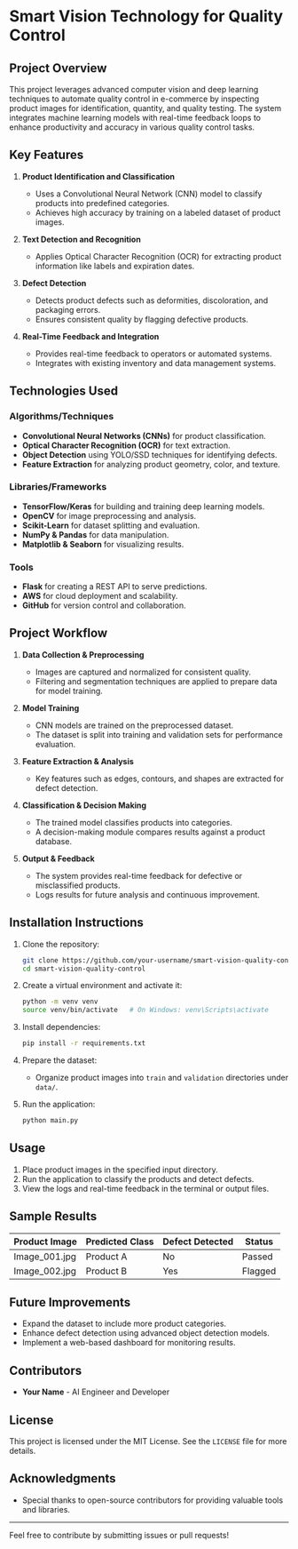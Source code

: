 # Smart Vision Technology for Quality Control

## **Project Overview**
This project leverages advanced computer vision and deep learning techniques to automate quality control in e-commerce by inspecting product images for identification, quantity, and quality testing. The system integrates machine learning models with real-time feedback loops to enhance productivity and accuracy in various quality control tasks.

## **Key Features**

1. **Product Identification and Classification**
   - Uses a Convolutional Neural Network (CNN) model to classify products into predefined categories.
   - Achieves high accuracy by training on a labeled dataset of product images.

2. **Text Detection and Recognition**
   - Applies Optical Character Recognition (OCR) for extracting product information like labels and expiration dates.

3. **Defect Detection**
   - Detects product defects such as deformities, discoloration, and packaging errors.
   - Ensures consistent quality by flagging defective products.

4. **Real-Time Feedback and Integration**
   - Provides real-time feedback to operators or automated systems.
   - Integrates with existing inventory and data management systems.

## **Technologies Used**

### **Algorithms/Techniques**
- **Convolutional Neural Networks (CNNs)** for product classification.
- **Optical Character Recognition (OCR)** for text extraction.
- **Object Detection** using YOLO/SSD techniques for identifying defects.
- **Feature Extraction** for analyzing product geometry, color, and texture.

### **Libraries/Frameworks**
- **TensorFlow/Keras** for building and training deep learning models.
- **OpenCV** for image preprocessing and analysis.
- **Scikit-Learn** for dataset splitting and evaluation.
- **NumPy & Pandas** for data manipulation.
- **Matplotlib & Seaborn** for visualizing results.

### **Tools**
- **Flask** for creating a REST API to serve predictions.
- **AWS** for cloud deployment and scalability.
- **GitHub** for version control and collaboration.

## **Project Workflow**

1. **Data Collection & Preprocessing**
   - Images are captured and normalized for consistent quality.
   - Filtering and segmentation techniques are applied to prepare data for model training.

2. **Model Training**
   - CNN models are trained on the preprocessed dataset.
   - The dataset is split into training and validation sets for performance evaluation.

3. **Feature Extraction & Analysis**
   - Key features such as edges, contours, and shapes are extracted for defect detection.

4. **Classification & Decision Making**
   - The trained model classifies products into categories.
   - A decision-making module compares results against a product database.

5. **Output & Feedback**
   - The system provides real-time feedback for defective or misclassified products.
   - Logs results for future analysis and continuous improvement.

## **Installation Instructions**

1. Clone the repository:
   ```bash
   git clone https://github.com/your-username/smart-vision-quality-control.git
   cd smart-vision-quality-control
   ```

2. Create a virtual environment and activate it:
   ```bash
   python -m venv venv
   source venv/bin/activate   # On Windows: venv\Scripts\activate
   ```

3. Install dependencies:
   ```bash
   pip install -r requirements.txt
   ```

4. Prepare the dataset:
   - Organize product images into `train` and `validation` directories under `data/`.

5. Run the application:
   ```bash
   python main.py
   ```

## **Usage**

1. Place product images in the specified input directory.
2. Run the application to classify the products and detect defects.
3. View the logs and real-time feedback in the terminal or output files.

## **Sample Results**
| Product Image  | Predicted Class | Defect Detected | Status        |
|----------------|-----------------|-----------------|---------------|
| Image_001.jpg  | Product A       | No              | Passed        |
| Image_002.jpg  | Product B       | Yes             | Flagged       |

## **Future Improvements**
- Expand the dataset to include more product categories.
- Enhance defect detection using advanced object detection models.
- Implement a web-based dashboard for monitoring results.

## **Contributors**
- **Your Name** - AI Engineer and Developer

## **License**
This project is licensed under the MIT License. See the `LICENSE` file for more details.

## **Acknowledgments**
- Special thanks to open-source contributors for providing valuable tools and libraries.

---
Feel free to contribute by submitting issues or pull requests!

